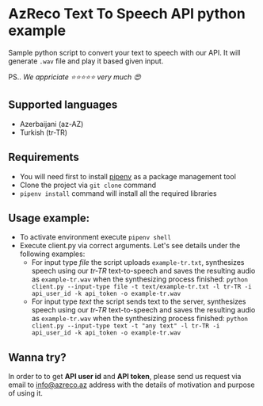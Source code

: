 # AzReco **Text To Speech** API python example
Sample python script to convert your text to speech with our API. It will generate `.wav` file and play it based given input.

PS.. _We appriciate :star::star::star::star::star: very much :heart_eyes:_

## Supported languages
- Azerbaijani (az-AZ)
- Turkish (tr-TR)

## Requirements
- You will need first to install [pipenv](https://github.com/pypa/pipenv) as a package management tool
- Clone the project via `git clone` command 
- `pipenv install` command will install all the required libraries


## Usage example:
- To activate environment execute `pipenv shell`
- Execute client.py via correct arguments. Let's see details under the following examples: 
  - For input type _file_ the script uploads `example-tr.txt`, synthesizes speech using our _tr-TR_ text-to-speech and saves the resulting audio as `example-tr.wav` when the synthesizing process finished: `python client.py --input-type file -t text/example-tr.txt -l tr-TR -i api_user_id -k api_token -o example-tr.wav`
  - For input type _text_ the script sends text to the server, synthesizes speech using our _tr-TR_ text-to-speech and saves the resulting audio as `example-tr.wav` when the synthesizing process finished:  `python client.py --input-type text -t "any text" -l tr-TR -i api_user_id -k api_token -o example-tr.wav`  


## Wanna try?
In order to to get **API user id** and **API token**, please send us request via email to info@azreco.az address with the details of motivation and purpose of using it. 